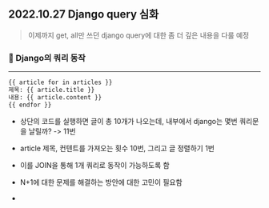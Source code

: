## 2022.10.27 Django query 심화

> 이제까지 get, all만 쓰던 django query에 대한 좀 더 깊은 내용을 다룰 예정



### 📌 Django의 쿼리 동작

---

```html
{{ article for in articles }}
제목: {{ article.title }}
내용: {{ article.content }}
{{ endfor }}
```

- 상단의 코드를 실행하면 글이 총 10개가 나오는데, 내부에서 django는 몇번 쿼리문을 날릴까? -> 11번
- article 제목, 컨텐트를 가져오는 횟수 10번, 그리고 글 정렬하기 1번
- 이를 JOIN을 통해 1개 쿼리로 동작이 가능하도록 함

- N+1에 대한 문제를 해결하는 방안에 대한 고민이 필요함
- 